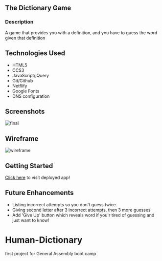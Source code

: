 ## The Dictionary Game

### Description

A game that provides you with a definition, and you have to guess the word given that definition

## Technologies Used

- HTML5
- CCS3
- JavaScript/jQuery
- Git/Github
- Netflify
- Google Fonts
- DNS configuration

## Screenshots

![final](http://dev.lehi.work/screen.png)

## Wireframe

![wireframe](http://dev.lehi.work/wireframe.png)

## Getting Started

[Click here](http://dev.lehi.work) to visit deployed app!

## Future Enhancements

- Listing incorrect attempts so you don't guess twice.
- Giving second letter after 3 incorrect attempts, then 3 more guesses
- Add 'Give Up' button which reveals word if you'r tired of guessing and just want to know!

# Human-Dictionary

first project for General Assembly boot camp

